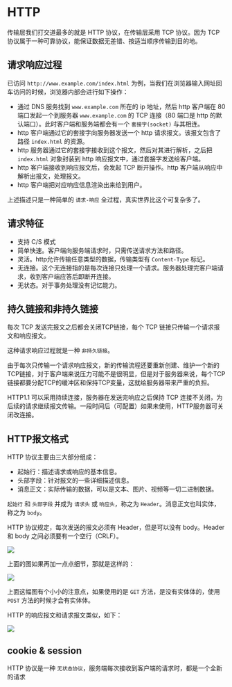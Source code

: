 # HTTP

传输层我们打交道最多的就是 HTTP 协议，在传输层采用 TCP 协议。因为 TCP 协议属于一种可靠协议，能保证数据无差错、按适当顺序传输到目的地。

## 请求响应过程

已访问 `http://www.example.com/index.html` 为例，当我们在浏览器输入网址回车访问的时候，浏览器内部会进行如下操作：

- 通过 DNS 服务找到 `www.example.com` 所在的 ip 地址，然后 http 客户端在 80 端口发起一个到服务器 `www.example.com` 的 TCP 连接（80 端口是 http 的默认端口）。此时客户端和服务端都会有一个 `套接字(socket)` 与其相连。
- http 客户端通过它的套接字向服务器发送一个 http 请求报文。该报文包含了路径 `index.html` 的资源。
- http 服务器通过它的套接字接收到这个报文，然后对其进行解析，之后把 `index.html` 对象封装到 http 响应报文中，通过套接字发送给客户端。
- http 客户端接收到响应报文后，会发起 TCP 断开操作。http 客户端从响应中解析出报文，处理报文。
- http 客户端把对应响应信息渲染出来给到用户。

上述描述只是一种简单的 `请求-响应` 全过程，真实世界比这个可复杂多了。

## 请求特征

- 支持 C/S 模式
- 简单快速。客户端向服务端请求时，只需传送请求方法和路径。
- 灵活。http允许传输任意类型的数据，传输类型有 `Content-Type` 标记。
- 无连接。这个无连接指的是每次连接只处理一个请求。服务器处理完客户端请求，收到客户端应答后即断开连接。
- 无状态。对于事务处理没有记忆能力。

## 持久链接和非持久链接

每次 TCP 发送完报文之后都会关闭TCP链接，每个 TCP 链接只传输一个请求报文和响应报文。

这种请求响应过程就是一种 `非持久链接`。

由于每次只传输一个请求响应报文，新的传输流程还要重新创建、维护一个新的TCP链接，对于客户端来说压力可能不是很明显，但是对于服务器来说，每个TCP链接都要分配TCP的缓冲区和保持TCP变量，这就给服务器带来严重的负担。

HTTP1.1 可以采用持续连接，服务器在发送完响应之后保持 TCP 连接不关闭，为后续的请求继续报文传输。一段时间后（可配置）如果未使用，HTTP服务器可关闭改连接。

## HTTP报文格式

HTTP 协议主要由三大部分组成：

- 起始行：描述请求或响应的基本信息。
- 头部字段：针对报文的一些详细描述信息。
- 消息正文：实际传输的数据，可以是文本、图片、视频等一切二进制数据。

`起始行` 和 `头部字段` 并成为 `请求头` 或 `响应头`，称之为 `Header`。消息正文也叫实体，称之为 `body`。

HTTP 协议规定，每次发送的报文必须有 Header，但是可以没有 body。Header 和 body 之间必须要有一个空行（CRLF）。

![](https://pages.isyuan.site/tcpip/20210425221553.png)

上面的图如果再加一点点细节，那就是这样的：

![](https://pages.isyuan.site/tcpip/20210425223235.png)

上面这幅图有个小小的注意点，如果使用的是 `GET` 方法，是没有实体体的，使用 `POST` 方法的时候才会有实体体。

HTTP 的响应报文和请求报文类似，如下：

![](https://pages.isyuan.site/tcpip/20210427203757.png)

## cookie & session

HTTP 协议是一种 `无状态协议`，服务端每次接收到客户端的请求时，都是一个全新的请求